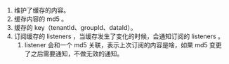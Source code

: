 1. 维护了缓存的内容。
2. 缓存内容的 md5 。
3. 缓存的 key（tenantId、groupId、dataId）。
4. 订阅缓存的 listeners ，当缓存发生了变化的时候，会通知订阅的 listeners 。
    1. listener 会和一个 md5 关联，表示上次订阅的内容是啥，如果 md5 变更了之后需要通知，不做无效的通知。
    

